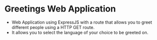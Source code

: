 # Greetings Web Application
 - Web Application using ExpressJS with a route that allows you to greet different people using a HTTP GET route.
 - It allows you to select the language of your choice to be greeted on.
